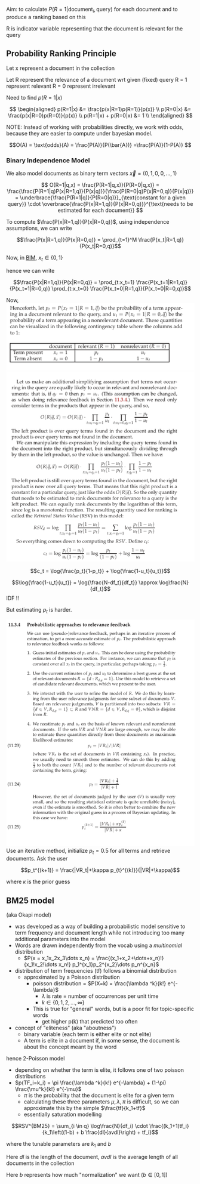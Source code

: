 


Aim: to calculate $P(R=1|\text{document}_i,\text{query})$ for each document and to produce a ranking based on this

R is indicator variable representing that the document is relevant for the query

## Probability Ranking Principle

Let x represent a document in the collection

Let R represent the relevance of a document wrt given (fixed) query
R = 1 represent relevant
R = 0 represent irrelevant

Need to find $p(R=1|x)$

$$ \begin{aligned}
    p(R=1|x) &= \frac{p(x|R=1)p(R=1)}{p(x)} \\
    p(R=0|x) &= \frac{p(x|R=0)p(R=0)}{p(x)} \\
    p(R=1|x) + p(R=0|x) &= 1 \\
\end{aligned} $$

NOTE: Instead of working with probabilities directly, we work with odds, because they are easier to compute under bayesian model.

$$O(A) = \text{odds}(A) = \frac{P(A)}{P(\bar{A})} =\frac{P(A)}{1-P(A)} $$

### Binary Independence Model
We also model documents as binary term vectors $\vec{x} = (0,1,0,0,\dots,1)$

$$
    O(R=1|q,x) = \frac{P(R=1|q,x)}{P(R=0|q,x)} 
= \frac{\frac{P(R=1|q)P(x|R=1,q)}{P(x|q)}}{\frac{P(R=0|q)P(x|R=0,q)}{P(x|q)}}
= \underbrace{\frac{P(R=1|q)}{P(R=0|q)}}_{\text{constant for a given query}} \cdot \overbrace{\frac{P(x|R=1,q)}{P(x|R=0,q)}}^{\text{needs to be estimated for each document}}
$$

To compute $\frac{P(x|R=1,q)}{P(x|R=0,q)}$, using independence assumptions, we can write

$$\frac{P(x|R=1,q)}{P(x|R=0,q)} = \prod_{t=1}^M \frac{P(x_t|R=1,q)}{P(x_t|R=0,q)}$$

Now, in [BIM](#binary-independence-model), $x_t \in \{0,1\}$

hence we can write

$$\frac{P(x|R=1,q)}{P(x|R=0,q)} = \prod_{t:x_t=1} \frac{P(x_t=1|R=1,q)}{P(x_t=1|R=0,q)} \prod_{t:x_t=0} \frac{P(x_t=0|R=1,q)}{P(x_t=0|R=0,q)}$$

Now, ![alt text](./images/to-text-1.png) ![alt text <!-- RSV -->](./images/to-text-2.png)  



$$c_t = \log{\frac{p_t}{1-p_t}} + \log{\frac{1-u_t}{u_t}}$$


$$\log{\frac{1-u_t}{u_t}} = \log{\frac{N-df_t}{df_t}} \approx \log\frac{N}{df_t}$$ IDF !!


But estimating $p_t$ is harder.

![alt text](./images/to-text-3.png) 
Use an iterative method, initialize $p_t = 0.5$ for all terms and retrieve documents. 
Ask the user



$$p_t^{(k+1)} = \frac{|VR_t|+\kappa p_{t}^{(k)}}{|VR|+\kappa}$$

where $\kappa$ is the prior guess


## BM25 model

(aka Okapi model)

- was developed as a way of building a probabilistic model sensitive to term frequency and document length while not introducing too many additional parameters into the model 
- Words are drawn independently from the vocab using a *multinomial* distribution
    - $P(x = x_1x_2x_3\dots x_n) = \frac{(x_1+x_2+\dots+x_n)!}{x_1!x_2!\dots x_n!} p_1^{x_1}p_2^{x_2}\dots p_n^{x_n}$
- distribution of term frequencies (tf) follows a binomial distribution
    - approximated by a Poisson distribution
        - poisson distribution = $P(X=k) = \frac{\lambda ^k}{k!} e^{-\lambda}$
            - $\lambda$ is rate = number of occurrences per unit time
            - $k \in \{0,1,2,\dots,\infty\}$
        - This is true for "general" words, but is a poor fit for topic-specific words
            - get higher p(k) that predicted too often
- concept of "eliteness" (aka "aboutness")
    - binary variable (each term is either elite or not elite)
    - A term is elite in a document if, in some sense, the document is about the concept meant by the word

hence 2-Poisson model

- depending on whether the term is elite, it follows one of two poisson distributions
- $p(TF_i=k_i) = \pi \frac{\lambda ^k}{k!} e^{-\lambda} + (1-\pi) \frac{\mu^k}{k!} e^{-\mu}$
    - $\pi$ is the probability that the document is elite for a given term
    - calculating these three parameters $\mu, \lambda, \pi$ is difficult, so we can approximate this by the simple $\frac{tf}{k_1+tf}$
    - essentially saturation modelling

$$RSV^{BM25} = \sum_{i \in q} \log\frac{N}{df_i} \cdot  \frac{(k_1+1)tf_i}{k_1\left((1-b) + b \frac{dl}{avdl}\right) + tf_i}$$

where the tunable parameters are $k_1$ and $b$

Here $dl$ is the length of the document, $avdl$ is the average length of all documents in the collection

Here $b$ represents how much "normalization" we want ($b \in [0,1]$)

